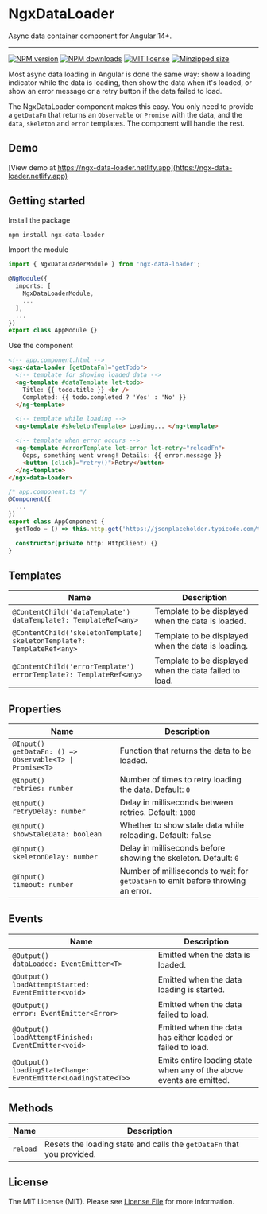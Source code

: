 # NgxDataLoader

Async data container component for Angular 14+.

<hr>

[![NPM version](https://img.shields.io/npm/v/ngx-data-loader.svg)](https://www.npmjs.com/package/ngx-data-loader)
[![NPM downloads](https://img.shields.io/npm/dm/ngx-data-loader.svg)](https://www.npmjs.com/package/ngx-data-loader)
[![MIT license](https://img.shields.io/github/license/rensjaspers/ngx-data-loader)](https://github.com/rensjaspers/ngx-data-loader/blob/main/LICENSE)
[![Minzipped size](https://img.shields.io/bundlephobia/minzip/ngx-data-loader)](https://bundlephobia.com/result?p=ngx-data-loader)

Most async data loading in Angular is done the same way: show a loading indicator while the data is loading, then show the data when it's loaded, or show an error message or a retry button if the data failed to load.

The NgxDataLoader component makes this easy. You only need to provide a `getDataFn` that returns an `Observable` or `Promise` with the data, and the `data`, `skeleton` and `error` templates. The component will handle the rest.

## Demo

[View demo at https://ngx-data-loader.netlify.app](https://ngx-data-loader.netlify.app)

## Getting started

Install the package

```bash
npm install ngx-data-loader
```

Import the module

```typescript
import { NgxDataLoaderModule } from 'ngx-data-loader';

@NgModule({
  imports: [
    NgxDataLoaderModule,
    ...
  ],
  ...
})
export class AppModule {}
```

Use the component

```html
<!-- app.component.html -->
<ngx-data-loader [getDataFn]="getTodo">
  <!-- template for showing loaded data -->
  <ng-template #dataTemplate let-todo>
    Title: {{ todo.title }} <br />
    Completed: {{ todo.completed ? 'Yes' : 'No' }}
  </ng-template>

  <!-- template while loading -->
  <ng-template #skeletonTemplate> Loading... </ng-template>

  <!-- template when error occurs -->
  <ng-template #errorTemplate let-error let-retry="reloadFn">
    Oops, something went wrong! Details: {{ error.message }}
    <button (click)="retry()">Retry</button>
  </ng-template>
</ngx-data-loader>
```

```typescript
/* app.component.ts */
@Component({
  ...
})
export class AppComponent {
  getTodo = () => this.http.get('https://jsonplaceholder.typicode.com/todos/1');

  constructor(private http: HttpClient) {}
}
```

## Templates

| Name                                                                          | Description                                            |
| ----------------------------------------------------------------------------- | ------------------------------------------------------ |
| `@ContentChild('dataTemplate')`<br />`dataTemplate?: TemplateRef<any>`        | Template to be displayed when the data is loaded.      |
| `@ContentChild('skeletonTemplate)`<br />`skeletonTemplate?: TemplateRef<any>` | Template to be displayed when the data is loading.     |
| `@ContentChild('errorTemplate')`<br />`errorTemplate?: TemplateRef<any>`      | Template to be displayed when the data failed to load. |

## Properties

| Name                                                           | Description                                                                      |
| -------------------------------------------------------------- | -------------------------------------------------------------------------------- |
| `@Input()`<br />`getDataFn: () => Observable<T> \| Promise<T>` | Function that returns the data to be loaded.                                     |
| `@Input()`<br />`retries: number`                              | Number of times to retry loading the data. Default: `0`                          |
| `@Input()`<br />`retryDelay: number`                           | Delay in milliseconds between retries. Default: `1000`                           |
| `@Input()`<br />`showStaleData: boolean`                       | Whether to show stale data while reloading. Default: `false`                     |
| `@Input()`<br />`skeletonDelay: number`                        | Delay in milliseconds before showing the skeleton. Default: `0`                  |
| `@Input()`<br />`timeout: number`                              | Number of milliseconds to wait for `getDataFn` to emit before throwing an error. |

## Events

| Name                                                                 | Description                                                          |
| -------------------------------------------------------------------- | -------------------------------------------------------------------- |
| `@Output()`<br />`dataLoaded: EventEmitter<T>`                       | Emitted when the data is loaded.                                     |
| `@Output()`<br />`loadAttemptStarted: EventEmitter<void>`            | Emitted when the data loading is started.                            |
| `@Output()`<br />`error: EventEmitter<Error>`                        | Emitted when the data failed to load.                                |
| `@Output()`<br />`loadAttemptFinished: EventEmitter<void>`           | Emitted when the data has either loaded or failed to load.           |
| `@Output()`<br />`loadingStateChange: EventEmitter<LoadingState<T>>` | Emits entire loading state when any of the above events are emitted. |

## Methods

| Name     | Description                                                           |
| -------- | --------------------------------------------------------------------- |
| `reload` | Resets the loading state and calls the `getDataFn` that you provided. |

## License

The MIT License (MIT). Please see [License File](https://github.com/rensjaspers/ngx-data-loader/blob/main/LICENSE) for more information.
